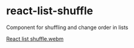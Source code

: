 # react-list-shuffle

Component for shuffling and change order in lists

[React list shuffle.webm](https://user-images.githubusercontent.com/12416010/213731815-287dee79-1242-4c40-afe9-a52ada72cef2.webm)
